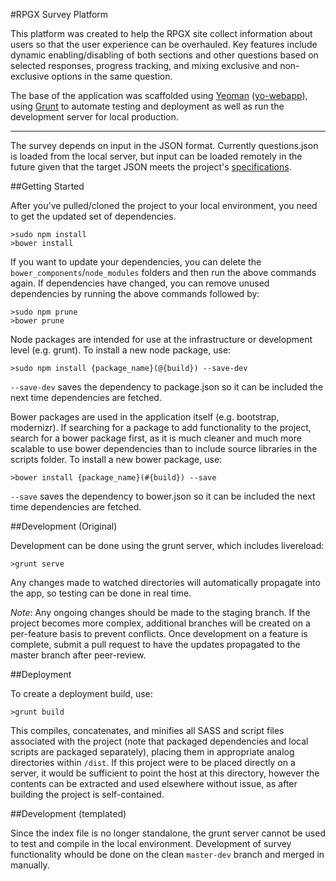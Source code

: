 #RPGX Survey Platform

This platform was created to help the RPGX site collect information about users so that the user
experience can be overhauled. Key features include dynamic enabling/disabling of both sections
and other questions based on selected responses, progress tracking, and mixing exclusive and
non-exclusive options in the same question.

The base of the application was scaffolded using [Yeoman](http://yeoman.io/)
([yo-webapp](https://github.com/yeoman/generator-webapp)), using [Grunt](http://gruntjs.com/)
to automate testing and deployment as well as run the development server for local production.

-----

The survey depends on input in the JSON format. Currently questions.json is loaded from the local
server, but input can be loaded remotely in the future given that the target JSON meets the
project's [specifications](JSONSpecs.txt).


##Getting Started

After you've pulled/cloned the project to your local environment, you need to get the updated set
of dependencies.

```
>sudo npm install
>bower install
```

If you want to update your dependencies, you can delete the `bower_components`/`node_modules`
folders and then run the above commands again. If dependencies have changed, you can remove unused
dependencies by running the above commands followed by:

```
>sudo npm prune
>bower prune
```

Node packages are intended for use at the infrastructure or development level (e.g. grunt). To
install a new node package, use:

```
>sudo npm install {package_name}(@{build}) --save-dev
```

`--save-dev` saves the dependency to package.json so it can be included the next time dependencies
are fetched.

Bower packages are used in the application itself (e.g. bootstrap, modernizr). If searching for a
package to add functionality to the project, search for a bower package first, as it is much
cleaner and much more scalable to use bower dependencies than to include source libraries in the
scripts folder. To install a new bower package, use:

```
>bower install {package_name}(#{build}) --save
```

`--save` saves the dependency to bower.json so it can be included the next time dependencies are
fetched.

##Development (Original)

Development can be done using the grunt server, which includes livereload:

```
>grunt serve
```

Any changes made to watched directories will automatically propagate into the app, so testing can
be done in real time.

*Note*: Any ongoing changes should be made to the staging branch. If the project becomes more
complex, additional branches will be created on a per-feature basis to prevent conflicts. Once
development on a feature is complete, submit a pull request to have the updates propagated to the
master branch after peer-review.

##Deployment

To create a deployment build, use:

```
>grunt build
```

This compiles, concatenates, and minifies all SASS and script files associated with the project
(note that packaged dependencies and local scripts are packaged separately), placing them in
appropriate analog directories within `/dist`. If this project were to be placed directly on a
server, it would be sufficient to point the host at this directory, however the contents can be
extracted and used elsewhere without issue, as after building the project is self-contained.

##Development (templated)

Since the index file is no longer standalone, the grunt server cannot be used to test and compile
in the local environment. Development of survey functionality whould be done on the clean
`master-dev` branch and merged in manually.

